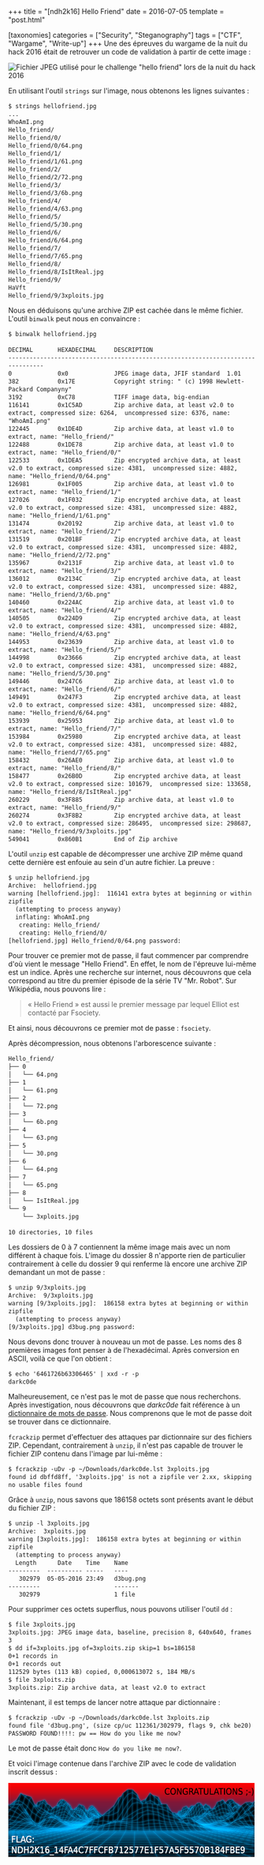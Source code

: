 +++
title = "[ndh2k16] Hello Friend"
date = 2016-07-05
template = "post.html"

[taxonomies]
categories = ["Security", "Steganography"]
tags = ["CTF", "Wargame", "Write-up"]
+++
Une des épreuves du wargame de la nuit du hack 2016 était de retrouver un code
de validation à partir de cette image :

![Fichier JPEG utilisé pour le challenge "hello friend" lors de la nuit du hack 2016][hello friend]

<!-- more -->

En utilisant l'outil `strings` sur l'image, nous obtenons les lignes suivantes :

```raw
$ strings hellofriend.jpg
...
WhoAmI.png
Hello_friend/
Hello_friend/0/
Hello_friend/0/64.png
Hello_friend/1/
Hello_friend/1/61.png
Hello_friend/2/
Hello_friend/2/72.png
Hello_friend/3/
Hello_friend/3/6b.png
Hello_friend/4/
Hello_friend/4/63.png
Hello_friend/5/
Hello_friend/5/30.png
Hello_friend/6/
Hello_friend/6/64.png
Hello_friend/7/
Hello_friend/7/65.png
Hello_friend/8/
Hello_friend/8/IsItReal.jpg
Hello_friend/9/
HaVft
Hello_friend/9/3xploits.jpg
```

Nous en déduisons qu'une archive ZIP est cachée dans le même fichier. L'outil
`binwalk` peut nous en convaincre :

```raw
$ binwalk hellofriend.jpg

DECIMAL       HEXADECIMAL     DESCRIPTION
--------------------------------------------------------------------------------
0             0x0             JPEG image data, JFIF standard  1.01
382           0x17E           Copyright string: " (c) 1998 Hewlett-Packard Companyny"
3192          0xC78           TIFF image data, big-endian
116141        0x1C5AD         Zip archive data, at least v2.0 to extract, compressed size: 6264,  uncompressed size: 6376, name: "WhoAmI.png"
122445        0x1DE4D         Zip archive data, at least v1.0 to extract, name: "Hello_friend/"
122488        0x1DE78         Zip archive data, at least v1.0 to extract, name: "Hello_friend/0/"
122533        0x1DEA5         Zip encrypted archive data, at least v2.0 to extract, compressed size: 4381,  uncompressed size: 4882, name: "Hello_friend/0/64.png"
126981        0x1F005         Zip archive data, at least v1.0 to extract, name: "Hello_friend/1/"
127026        0x1F032         Zip encrypted archive data, at least v2.0 to extract, compressed size: 4381,  uncompressed size: 4882, name: "Hello_friend/1/61.png"
131474        0x20192         Zip archive data, at least v1.0 to extract, name: "Hello_friend/2/"
131519        0x201BF         Zip encrypted archive data, at least v2.0 to extract, compressed size: 4381,  uncompressed size: 4882, name: "Hello_friend/2/72.png"
135967        0x2131F         Zip archive data, at least v1.0 to extract, name: "Hello_friend/3/"
136012        0x2134C         Zip encrypted archive data, at least v2.0 to extract, compressed size: 4381,  uncompressed size: 4882, name: "Hello_friend/3/6b.png"
140460        0x224AC         Zip archive data, at least v1.0 to extract, name: "Hello_friend/4/"
140505        0x224D9         Zip encrypted archive data, at least v2.0 to extract, compressed size: 4381,  uncompressed size: 4882, name: "Hello_friend/4/63.png"
144953        0x23639         Zip archive data, at least v1.0 to extract, name: "Hello_friend/5/"
144998        0x23666         Zip encrypted archive data, at least v2.0 to extract, compressed size: 4381,  uncompressed size: 4882, name: "Hello_friend/5/30.png"
149446        0x247C6         Zip archive data, at least v1.0 to extract, name: "Hello_friend/6/"
149491        0x247F3         Zip encrypted archive data, at least v2.0 to extract, compressed size: 4381,  uncompressed size: 4882, name: "Hello_friend/6/64.png"
153939        0x25953         Zip archive data, at least v1.0 to extract, name: "Hello_friend/7/"
153984        0x25980         Zip encrypted archive data, at least v2.0 to extract, compressed size: 4381,  uncompressed size: 4882, name: "Hello_friend/7/65.png"
158432        0x26AE0         Zip archive data, at least v1.0 to extract, name: "Hello_friend/8/"
158477        0x26B0D         Zip encrypted archive data, at least v2.0 to extract, compressed size: 101679,  uncompressed size: 133658, name: "Hello_friend/8/IsItReal.jpg"
260229        0x3F885         Zip archive data, at least v1.0 to extract, name: "Hello_friend/9/"
260274        0x3F8B2         Zip encrypted archive data, at least v2.0 to extract, compressed size: 286495,  uncompressed size: 298687, name: "Hello_friend/9/3xploits.jpg"
549041        0x860B1         End of Zip archive
```

L'outil `unzip` est capable de décompresser une archive ZIP même quand cette
dernière est enfouie au sein d'un autre fichier. La preuve :

```raw
$ unzip hellofriend.jpg
Archive:  hellofriend.jpg
warning [hellofriend.jpg]:  116141 extra bytes at beginning or within zipfile
  (attempting to process anyway)
  inflating: WhoAmI.png
   creating: Hello_friend/
   creating: Hello_friend/0/
[hellofriend.jpg] Hello_friend/0/64.png password:
```

Pour trouver ce premier mot de passe, il faut commencer par comprendre d'où
vient le message "Hello Friend". En effet, le nom de l'épreuve lui-même est un
indice. Après une recherche sur internet, nous découvrons que cela correspond au
titre du premier épisode de la série TV "Mr. Robot". Sur Wikipédia, nous pouvons
lire :

> « Hello Friend » est aussi le premier message par lequel Elliot est contacté
> par Fsociety.

Et ainsi, nous découvrons ce premier mot de passe : `fsociety`.

Après décompression, nous obtenons l'arborescence suivante :

```raw
Hello_friend/
├── 0
│   └── 64.png
├── 1
│   └── 61.png
├── 2
│   └── 72.png
├── 3
│   └── 6b.png
├── 4
│   └── 63.png
├── 5
│   └── 30.png
├── 6
│   └── 64.png
├── 7
│   └── 65.png
├── 8
│   └── IsItReal.jpg
└── 9
    └── 3xploits.jpg

10 directories, 10 files
```

Les dossiers de 0 à 7 contiennent la même image mais avec un nom différent à
chaque fois. L'image du dossier 8 n'apporte rien de particulier contrairement à
celle du dossier 9 qui renferme là encore une archive ZIP demandant un mot de
passe :

```raw
$ unzip 9/3xploits.jpg
Archive:  9/3xploits.jpg
warning [9/3xploits.jpg]:  186158 extra bytes at beginning or within zipfile
  (attempting to process anyway)
[9/3xploits.jpg] d3bug.png password:
```

Nous devons donc trouver à nouveau un mot de passe. Les noms des 8 premières
images font penser à de l'hexadécimal. Après conversion en ASCII, voilà ce que
l'on obtient :

```raw
$ echo '6461726b63306465' | xxd -r -p
darkc0de
```

Malheureusement, ce n'est pas le mot de passe que nous recherchons. Après
investigation, nous découvrons que *darkc0de* fait référence à un [dictionnaire
de mots de passe][darkc0de]. Nous comprenons que le mot de passe doit se trouver
dans ce dictionnaire.

`fcrackzip` permet d'effectuer des attaques par dictionnaire sur des fichiers
ZIP. Cependant, contrairement à `unzip`, il n'est pas capable de trouver le
fichier ZIP contenu dans l'image par lui-même :

```raw
$ fcrackzip -uDv -p ~/Downloads/darkc0de.lst 3xploits.jpg
found id dbffd8ff, '3xploits.jpg' is not a zipfile ver 2.xx, skipping
no usable files found
```

Grâce à `unzip`, nous savons que 186158 octets sont présents avant le début du
fichier ZIP :

```raw
$ unzip -l 3xploits.jpg
Archive:  3xploits.jpg
warning [3xploits.jpg]:  186158 extra bytes at beginning or within zipfile
  (attempting to process anyway)
  Length      Date    Time    Name
---------  ---------- -----   ----
   302979  05-05-2016 23:49   d3bug.png
---------                     -------
   302979                     1 file
```

Pour supprimer ces octets superflus, nous pouvons utiliser l'outil `dd` :

```raw
$ file 3xploits.jpg
3xploits.jpg: JPEG image data, baseline, precision 8, 640x640, frames 3
$ dd if=3xploits.jpg of=3xploits.zip skip=1 bs=186158
0+1 records in
0+1 records out
112529 bytes (113 kB) copied, 0,000613072 s, 184 MB/s
$ file 3xploits.zip
3xploits.zip: Zip archive data, at least v2.0 to extract
```

Maintenant, il est temps de lancer notre attaque par dictionnaire :

```raw
$ fcrackzip -uDv -p ~/Downloads/darkc0de.lst 3xploits.zip
found file 'd3bug.png', (size cp/uc 112361/302979, flags 9, chk be20)
PASSWORD FOUND!!!!: pw == How do you like me now?
```

Le mot de passe était donc `How do you like me now?`.

Et voici l'image contenue dans l'archive ZIP avec le code de validation inscrit
dessus :

![Image contenant le code de validation](ndh2k16_hello_friend_d3bug.png)

 [hello friend]: https://skyplabs.keybase.pub/Blog/Downloads/hellofriend.jpg
 [darkc0de]: https://github.com/empijei/useful-commands/blob/master/exploiting/wifi/darkc0de.lst

